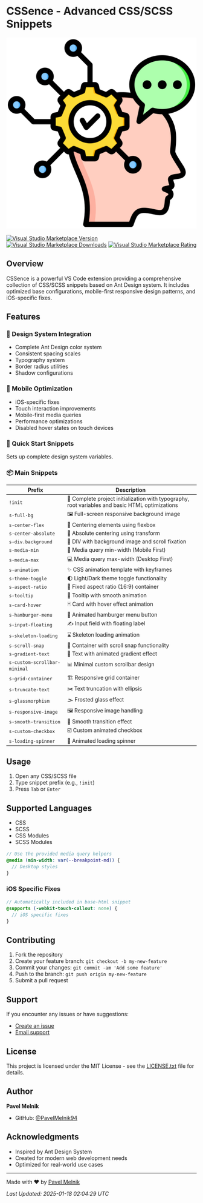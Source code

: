 # CSSence - Advanced CSS/SCSS Snippets

![CSSence Logo](images/icon.png)

[![Visual Studio Marketplace Version](https://img.shields.io/visual-studio-marketplace/v/PavelMelnik.cssence?color=blue&amp;label=VS%20Code%20Marketplace&logo=visual-studio-code)](https://marketplace.visualstudio.com/items?itemName=PavelMelnik.cssence)
[![Visual Studio Marketplace Downloads](https://img.shields.io/visual-studio-marketplace/d/PavelMelnik.cssence?color=blue)](https://marketplace.visualstudio.com/items?itemName=PavelMelnik.cssence)
[![Visual Studio Marketplace Rating](https://img.shields.io/visual-studio-marketplace/r/PavelMelnik.cssence?color=blue)](https://marketplace.visualstudio.com/items?itemName=PavelMelnik.cssence)

## Overview

CSSence is a powerful VS Code extension providing a comprehensive collection of CSS/SCSS snippets based on Ant Design system. It includes optimized base configurations, mobile-first responsive design patterns, and iOS-specific fixes.

## Features

### 🎨 Design System Integration

- Complete Ant Design color system
- Consistent spacing scales
- Typography system
- Border radius utilities
- Shadow configurations

### 📱 Mobile Optimization

- iOS-specific fixes
- Touch interaction improvements
- Mobile-first media queries
- Performance optimizations
- Disabled hover states on touch devices

### 🚀 Quick Start Snippets

Sets up complete design system variables.

### 📦 Main Snippets

| Prefix | Description |
|--------|-------------|
| `!init` | 🎯 Complete project initialization with typography, root variables and basic HTML optimizations |
| `s-full-bg` | 🖼️ Full-screen responsive background image |
| `s-center-flex` | 📍 Centering elements using flexbox |
| `s-center-absolute` | 📌 Absolute centering using transform |
| `s-div.background` | 🎨 DIV with background image and scroll fixation |
| `s-media-min` | 📱 Media query min-width (Mobile First) |
| `s-media-max` | 💻 Media query max-width (Desktop First) |
| `s-animation` | ✨ CSS animation template with keyframes |
| `s-theme-toggle` | 🌓 Light/Dark theme toggle functionality |
| `s-aspect-ratio` | 📐 Fixed aspect ratio (16:9) container |
| `s-tooltip` | 💬 Tooltip with smooth animation |
| `s-card-hover` | 🃏 Card with hover effect animation |
| `s-hamburger-menu` | 🍔 Animated hamburger menu button |
| `s-input-floating` | ✍️ Input field with floating label |
| `s-skeleton-loading` | ⌛ Skeleton loading animation |
| `s-scroll-snap` | 📜 Container with scroll snap functionality |
| `s-gradient-text` | 🌈 Text with animated gradient effect |
| `s-custom-scrollbar-minimal` | 📊 Minimal custom scrollbar design |
| `s-grid-container` | 🏗️ Responsive grid container |
| `s-truncate-text` | ✂️ Text truncation with ellipsis |
| `s-glassmorphism` | 🌫️ Frosted glass effect |
| `s-responsive-image` | 🖼️ Responsive image handling |
| `s-smooth-transition` | 🔄 Smooth transition effect |
| `s-custom-checkbox` | ☑️ Custom animated checkbox |
| `s-loading-spinner` | 🔄 Animated loading spinner |

## Usage

1. Open any CSS/SCSS file
2. Type snippet prefix (e.g., `!init`)
3. Press `Tab` or `Enter`

## Supported Languages

- CSS
- SCSS
- CSS Modules
- SCSS Modules

```scss
// Use the provided media query helpers
@media (min-width: var(--breakpoint-md)) {
  // Desktop styles
}
```

### iOS Specific Fixes

```scss
// Automatically included in base-html snippet
@supports (-webkit-touch-callout: none) {
  // iOS specific fixes
}
```

## Contributing

1. Fork the repository
2. Create your feature branch: `git checkout -b my-new-feature`
3. Commit your changes: `git commit -am 'Add some feature'`
4. Push to the branch: `git push origin my-new-feature`
5. Submit a pull request

## Support

If you encounter any issues or have suggestions:

- [Create an issue](https://github.com/pavelmelnik94/CSSence/issues)
- [Email support](mailto:recyclesordie94@gmail.com)

## License

This project is licensed under the MIT License - see the [LICENSE.txt](LICENSE.txt) file for details.

## Author

**Pavel Melnik**

- GitHub: [@PavelMelnik94](https://github.com/PavelMelnik94)

## Acknowledgments

- Inspired by Ant Design System
- Created for modern web development needs
- Optimized for real-world use cases

---

Made with ❤️ by [Pavel Melnik](https://github.com/PavelMelnik94)

*Last Updated: 2025-01-18 02:04:29 UTC*
